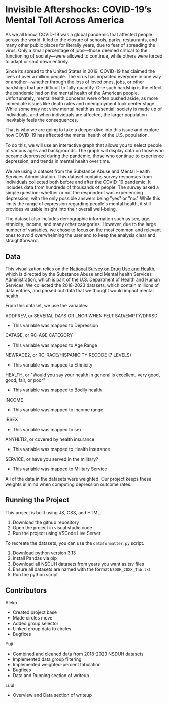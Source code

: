 # Invisible Aftershocks: COVID-19’s Mental Toll Across America

As we all know, COVID-19 was a global pandemic that affected people across the world. It led to the closure of schools, parks, restaurants, and many other public places for literally years, due to fear of spreading the virus. Only a small percentage of jobs—those deemed critical to the functioning of society—were allowed to continue, while others were forced to adapt or shut down entirely.

Since its spread to the United States in 2019, COVID-19 has claimed the lives of over a million people. The virus has impacted everyone in one way or another—whether through the loss of loved ones, jobs, or other hardships that are difficult to fully quantify.
One such hardship is the effect the pandemic had on the mental health of the American people. Unfortunately, mental health concerns were often pushed aside, as more immediate issues like death rates and unemployment took center stage. While some may not view mental health as essential, society is made up of individuals, and when individuals are affected, the larger population inevitably feels the consequences.

That is why we are going to take a deeper dive into this issue and explore how COVID-19 has affected the mental health of the U.S. population.

To do this, we will use an interactive graph that allows you to select people of various ages and backgrounds. The graph will display data on those who became depressed during the pandemic, those who continue to experience depression, and trends in mental health over time.

We are using a dataset from the Substance Abuse and Mental Health Services Administration. This dataset contains survey responses from individuals collected both before and after the COVID-19 pandemic. It includes data from hundreds of thousands of people.
The survey asked a simple question: whether or not the respondent was experiencing depression, with the only possible answers being "yes" or "no." While this limits the range of expression regarding people's mental health, it still provides valuable insight into their overall well-being.

The dataset also includes demographic information such as sex, age, ethnicity, income, and many other categories. However, due to the large number of variables, we chose to focus on the most common and relevant ones to avoid overwhelming the user and to keep the analysis clear and straightforward.

## Data

This visualization relies on the [National Survey on Drug Use and Health](https://www.samhsa.gov/data/data-we-collect/nsduh-national-survey-drug-use-and-health/datafiles), which is directed by the Substance Abuse and Mental health Services Administration, which is part of the U.S. Department of Health and Human Services. We collected the 2018-2023 datasets, which contain millions of data entries, and parsed out data that we thought would impact mental health.

From this dataset, we use the variables:

ADDPREV, or SEVERAL DAYS OR LNGR WHEN FELT SAD/EMPTY/DPRSD
* This variable was mapped to Depression

CATAGE, or RC-AGE CATEGORY
* This variable was mapped to Age Range

NEWRACE2, or RC-RACE/HISPANICITY RECODE (7 LEVELS)
* This variable was mapped to Ethnicity

HEALTH, or "Would you say your health in general is excellent, very good, good, fair, or poor"
* This variable was mapped to Bodily health

INCOME
* This variable was mapped to income range

IRSEX 
* This variable was mapped to sex

ANYHLTI2, or covered by health insurance
* This variable was mapped to Health Insurance

SERVICE, or have you served in the military?
* This variable was mapped to Military Service

All of the data in the datasets were weighted. Our project keeps these weights in mind when computing depression outcome rates.

## Running the Project
This project is built using JS, CSS, and HTML.
1. Download the github repository
2. Open the project in visual studio code
3. Run the project using VSCode Live Server

To recreate the datasets, you can use the `dataformatter.py` script.
1. Download python version 3.13
2. install Pandas via pip
3. Download all NSDUH datasets from years you want as tsv files
4. Ensure all datasets are named with the format `NSDUH_20XX_Tab.txt`
5. Run the python script

## Contributors
Aleko
- Created project base
- Made circles move
- Added group selector
- Linked group data to circles
- Bugfixes

Yuji
- Combined and cleaned data from 2018-2023 NSDUH datasets
- Implemented data group filtering
- Implemented weighted-percent tabulation
- Bugfixes
- Data and Running section of writeup

Luul
- Overview and Data section of writeup